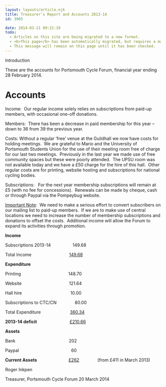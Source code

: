 ```yaml
---
layout: layouts/article.njk
title: Treasurer’s Report and Accounts 2013-14
id: 3965

date: 2014-03-21 09:21:19
todo:
  - Articles on this site are being migrated to a new format.
  - <b>This page</b> has been automatically migrated, but requires a manual check-&amp;-tune to ensure the format and links all work as expected.
  - This message will remain on this page until it has been checked.
---
```


Introduction

These are the accounts for Portsmouth Cycle Forum, financial year ending 28 February 2014.

# Accounts

Income:  Our regular income solely relies on subscriptions from paid-up members, with occasional one-off donations.

Members:  There has been a decrease in paid membership for this year – down to 36 from 39 the previous year.

Costs: Without a regular ‘free’ venue at the Guildhall we now have costs for holding meetings.  We are grateful to Mario and the University of Portsmouth Students Union for the use of their meeting room free of charge for our last two meetings.  Previously in the last year we made use of free community spaces but these were poorly attended.  The UPSU room was not available today and we have a £50 charge for the hire of this hall.  Other regular costs are for printing, website hosting and subscriptions for national cycling bodies.

Subscriptions:   For the next year membership subscriptions will remain at £5 (with no fee for concessions).  Renewals can be made by cheque, cash or through Paypal via the Pompeybug website.

<span style="text-decoration: underline">Important Note</span>:  We need to make a serious effort to convert subscribers on our mailing list to paid-up members.  If we are to make use of central locations we need to increase the number of membership subscriptions and donations to offset the costs.  Additional income will allow the Forum to expand its activities through promotion.

**Income**

Subscriptions 2013-14                  149.68

Total Income                               <span style="text-decoration: underline">149.68</span>

**Expenditure**

Printing                                       148.70

Website                                       121.64

Hall hire                                        10.00

Subscriptions to CTC/CN               80.00

Total Expenditure                        <span style="text-decoration: underline">360.34</span>

**2013-14 deficit**                           <span style="text-decoration: underline">£210.66</span>

**Assets**

Bank                                            202

Paypal                                           60

**Current Assets**                          <span style="text-decoration: underline">£262</span>               (from £411 in March 2013)


Roger Inkpen

Treasurer, Portsmouth Cycle Forum 20 March 2014